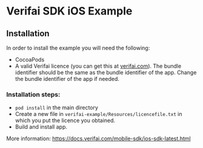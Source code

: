 #  Verifai SDK iOS Example

## Installation
In order to install the example you will need the following:

- CocoaPods
- A valid Verifai licence (you can get this at [verifai.com](https://www.verifai.com)). The bundle identifier should be the same as the bundle identifier of the app. Change the bundle identifier of the app if needed.

### Installation steps:

- `pod install` in the main directory
- Create a new file in `verifai-example/Resources/licencefile.txt` in which you put the licence you obtained.
- Build and install app.

More information: https://docs.verifai.com/mobile-sdk/ios-sdk-latest.html
